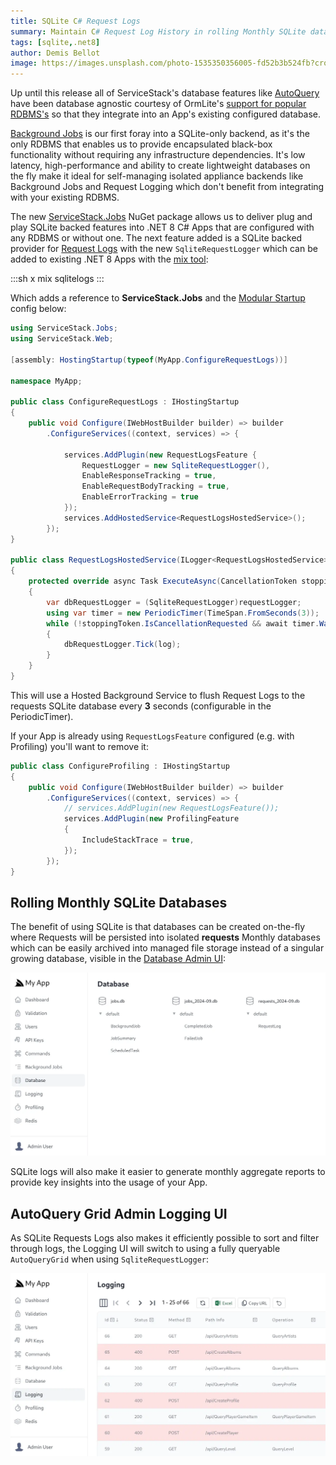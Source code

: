 ```yaml
---
title: SQLite C# Request Logs 
summary: Maintain C# Request Log History in rolling Monthly SQLite databases 
tags: [sqlite,.net8]
author: Demis Bellot
image: https://images.unsplash.com/photo-1535350356005-fd52b3b524fb?crop=entropy&fit=crop&h=1000&w=2000
---
```


Up until this release all of ServiceStack's database features like [AutoQuery](https://servicestack.net/autoquery)
have been database agnostic courtesy of OrmLite's [support for popular RDBMS's](https://docs.servicestack.net/ormlite/installation)
so that they integrate into an App's existing configured database.

[Background Jobs](/posts/background-jobs) is our first foray into a SQLite-only backend, as it's the only 
RDBMS that enables us to provide encapsulated black-box functionality without requiring any infrastructure 
dependencies. It's low latency, high-performance and ability to create lightweight databases on the fly make 
it ideal for self-managing isolated appliance backends like Background Jobs and Request Logging which don't 
benefit from integrating with your existing RDBMS.

The new [ServiceStack.Jobs](https://nuget.org/packages/ServiceStack.Jobs) NuGet package allows us
to deliver plug and play SQLite backed features into .NET 8 C# Apps that are configured with any RDBMS
or without one. The next feature added is a SQLite backed provider for [Request Logs](https://docs.servicestack.net/request-logger) 
with the new `SqliteRequestLogger` which can be added to existing .NET 8 Apps with the
[mix tool](https://docs.servicestack.net/mix-tool):

:::sh
x mix sqlitelogs
:::

Which adds a reference to **ServiceStack.Jobs** and the [Modular Startup](https://docs.servicestack.net/modular-startup) config below:

```csharp
using ServiceStack.Jobs;
using ServiceStack.Web;

[assembly: HostingStartup(typeof(MyApp.ConfigureRequestLogs))]

namespace MyApp;

public class ConfigureRequestLogs : IHostingStartup
{
    public void Configure(IWebHostBuilder builder) => builder
        .ConfigureServices((context, services) => {
            
            services.AddPlugin(new RequestLogsFeature {
                RequestLogger = new SqliteRequestLogger(),
                EnableResponseTracking = true,
                EnableRequestBodyTracking = true,
                EnableErrorTracking = true
            });
            services.AddHostedService<RequestLogsHostedService>();
        });
}

public class RequestLogsHostedService(ILogger<RequestLogsHostedService> log, IRequestLogger requestLogger) : BackgroundService
{
    protected override async Task ExecuteAsync(CancellationToken stoppingToken)
    {
        var dbRequestLogger = (SqliteRequestLogger)requestLogger;
        using var timer = new PeriodicTimer(TimeSpan.FromSeconds(3));
        while (!stoppingToken.IsCancellationRequested && await timer.WaitForNextTickAsync(stoppingToken))
        {
            dbRequestLogger.Tick(log);
        }
    }
}
```

This will use a Hosted Background Service to flush Request Logs to the requests SQLite database 
every **3** seconds (configurable in the PeriodicTimer).

If your App is already using `RequestLogsFeature` configured (e.g. with Profiling) you'll want to
remove it:

```csharp
public class ConfigureProfiling : IHostingStartup
{
    public void Configure(IWebHostBuilder builder) => builder
        .ConfigureServices((context, services) => {
            // services.AddPlugin(new RequestLogsFeature());
            services.AddPlugin(new ProfilingFeature
            {
                IncludeStackTrace = true,
            });
        });
}
```

## Rolling Monthly SQLite Databases

The benefit of using SQLite is that databases can be created on-the-fly where Requests will be persisted
into isolated **requests** Monthly databases which can be easily archived into managed file storage instead 
of a singular growing database, visible in the [Database Admin UI](https://docs.servicestack.net/admin-ui-database):

![](/img/posts/sqlite-request-logs/sqlite-databases.webp)

SQLite logs will also make it easier to generate monthly aggregate reports to provide key insights
into the usage of your App.

## AutoQuery Grid Admin Logging UI

As SQLite Requests Logs also makes it efficiently possible to sort and filter through logs, the
Logging UI will switch to using a fully queryable `AutoQueryGrid` when using `SqliteRequestLogger`:

![](/img/posts/sqlite-request-logs/sqlite-request-logs.webp)
